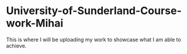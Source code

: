 # University-of-Sunderland-Course-work-Mihai
This is where I will be uploading my work to showcase what I am able to achieve.
